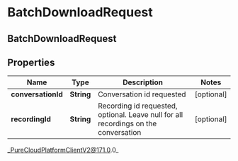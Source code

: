 # BatchDownloadRequest

## BatchDownloadRequest

## Properties

|Name | Type | Description | Notes|
|------------ | ------------- | ------------- | -------------|
| **conversationId** | **String** | Conversation id requested | [optional] |
| **recordingId** | **String** | Recording id requested, optional.  Leave null for all recordings on the conversation | [optional] |



_PureCloudPlatformClientV2@171.0.0_
